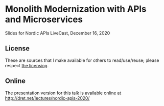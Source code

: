 # Monolith Modernization with APIs and Microservices

Slides for Nordic APIs LiveCast, December 16, 2020


## License

These are sources that I make available for others to read/use/reuse; please respect [the licensing](../LICENSE).


## Online

The presentation version for this talk is available online at http://dret.net/lectures/nordic-apis-2020/
